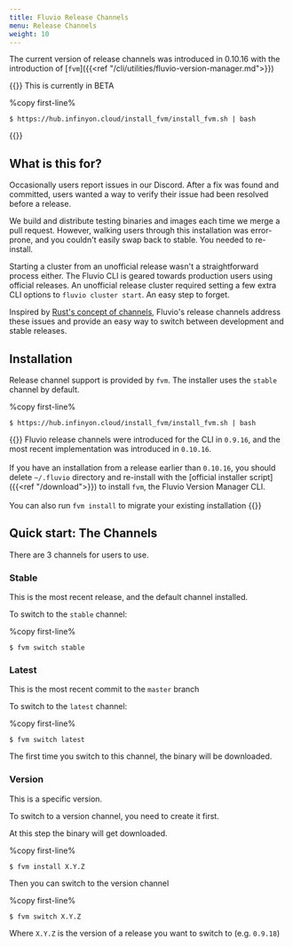 ```yaml
---
title: Fluvio Release Channels
menu: Release Channels
weight: 10
---
```


The current version of release channels was introduced in 0.10.16 with the introduction of [`fvm`]({{<ref "/cli/utilities/fluvio-version-manager.md">}})


{{<idea>}}
This is currently in BETA

%copy first-line%
```shell
$ https://hub.infinyon.cloud/install_fvm/install_fvm.sh | bash
```
{{</idea>}}



## What is this for?

Occasionally users report issues in our Discord. After a fix was found and committed, users wanted a way to verify their issue had been resolved before a release.

We build and distribute testing binaries and images each time we merge a pull request. However, walking users through this installation was error-prone, and you couldn't easily swap back to stable. You needed to re-install.

Starting a cluster from an unofficial release wasn't a straightforward process either. The Fluvio CLI is geared towards production users using official releases. An unofficial release cluster required setting a few extra CLI options to `fluvio cluster start`. An easy step to forget.

Inspired by [Rust's concept of channels](https://rust-lang.github.io/rustup/concepts/channels.html), Fluvio's release channels address these issues and provide an easy way to switch between development and stable releases.

## Installation

Release channel support is provided by `fvm`. The installer uses the `stable` channel by default.

%copy first-line%
```shell
$ https://hub.infinyon.cloud/install_fvm/install_fvm.sh | bash
```
 

{{<caution>}}
Fluvio release channels were introduced for the CLI in `0.9.16`, and the most recent implementation was introduced in `0.10.16`.
<br><br>
If you have an installation from a release earlier than `0.10.16`, you should delete `~/.fluvio` directory and re-install with the [official installer script]({{<ref "/download">}}) to install `fvm`, the Fluvio Version Manager CLI.
<br><br>
You can also run `fvm install` to migrate your existing installation
{{</caution>}}

## Quick start: The Channels

There are 3 channels for users to use.

### Stable
This is the most recent release, and the default channel installed.

To switch to the `stable` channel:

%copy first-line%
```shell
$ fvm switch stable
```

### Latest
This is the most recent commit to the `master` branch

To switch to the `latest` channel:

%copy first-line%
```shell
$ fvm switch latest 
```

The first time you switch to this channel, the binary will be downloaded.

### Version
This is a specific version.

To switch to a version channel, you need to create it first.

At this step the binary will get downloaded.

%copy first-line%
```shell
$ fvm install X.Y.Z 
```

Then you can switch to the version channel

%copy first-line%
```shell
$ fvm switch X.Y.Z 
```

Where `X.Y.Z` is the version of a release you want to switch to (e.g. `0.9.18`)